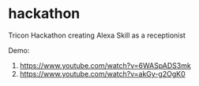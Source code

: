 # hackathon
Tricon Hackathon creating Alexa Skill as a receptionist

Demo:
1) https://www.youtube.com/watch?v=6WASpADS3mk
2) https://www.youtube.com/watch?v=akGy-g2OgK0


